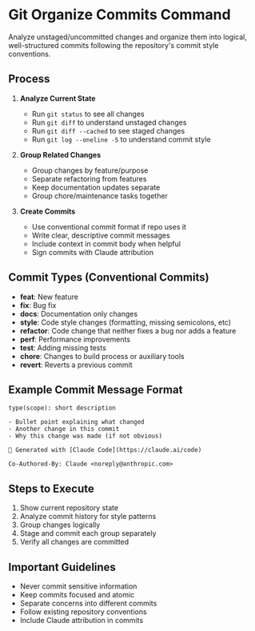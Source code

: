 # Git Organize Commits Command

Analyze unstaged/uncommitted changes and organize them into logical, well-structured commits following the repository's commit style conventions.

## Process

1. **Analyze Current State**
   - Run `git status` to see all changes
   - Run `git diff` to understand unstaged changes
   - Run `git diff --cached` to see staged changes
   - Run `git log --oneline -5` to understand commit style

2. **Group Related Changes**
   - Group changes by feature/purpose
   - Separate refactoring from features
   - Keep documentation updates separate
   - Group chore/maintenance tasks together

3. **Create Commits**
   - Use conventional commit format if repo uses it
   - Write clear, descriptive commit messages
   - Include context in commit body when helpful
   - Sign commits with Claude attribution

## Commit Types (Conventional Commits)

- **feat**: New feature
- **fix**: Bug fix
- **docs**: Documentation only changes
- **style**: Code style changes (formatting, missing semicolons, etc)
- **refactor**: Code change that neither fixes a bug nor adds a feature
- **perf**: Performance improvements
- **test**: Adding missing tests
- **chore**: Changes to build process or auxiliary tools
- **revert**: Reverts a previous commit

## Example Commit Message Format

```
type(scope): short description

- Bullet point explaining what changed
- Another change in this commit
- Why this change was made (if not obvious)

🤖 Generated with [Claude Code](https://claude.ai/code)

Co-Authored-By: Claude <noreply@anthropic.com>
```

## Steps to Execute

1. Show current repository state
2. Analyze commit history for style patterns
3. Group changes logically
4. Stage and commit each group separately
5. Verify all changes are committed

## Important Guidelines

- Never commit sensitive information
- Keep commits focused and atomic
- Separate concerns into different commits
- Follow existing repository conventions
- Include Claude attribution in commits